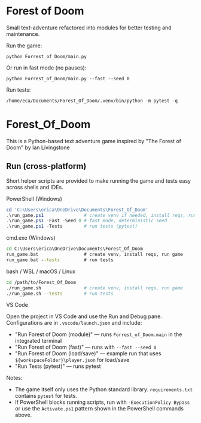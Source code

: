 # Forest of Doom

Small text-adventure refactored into modules for better testing and maintenance.

Run the game:

```
python Forrest_of_Doom/main.py
```

Or run in fast mode (no pauses):

```
python Forrest_of_Doom/main.py --fast --seed 0
```

Run tests:

```
/home/eca/Documents/Forest_Of_Doom/.venv/bin/python -m pytest -q
```
# Forest_Of_Doom
This is a Python-based text adventure game inspired by "The Forest of Doom" by Ian Livingstone

## Run (cross-platform)

Short helper scripts are provided to make running the game and tests easy across shells and IDEs.

PowerShell (Windows)
```powershell
cd 'C:\Users\erica\OneDrive\Documents\Forest_Of_Doom'
.\run_game.ps1               # create venv if needed, install reqs, run game interactively
.\run_game.ps1 -Fast -Seed 0 # fast mode, deterministic seed
.\run_game.ps1 -Tests        # run tests (pytest)
```

cmd.exe (Windows)
```cmd
cd C:\Users\erica\OneDrive\Documents\Forest_Of_Doom
run_game.bat                 # create venv, install reqs, run game
run_game.bat --tests         # run tests
```

bash / WSL / macOS / Linux
```bash
cd /path/to/Forest_Of_Doom
./run_game.sh                # create venv, install reqs, run game
./run_game.sh --tests        # run tests
```

VS Code

Open the project in VS Code and use the Run and Debug pane. Configurations are in `.vscode/launch.json` and include:

- "Run Forest of Doom (module)" — runs `Forrest_of_Doom.main` in the integrated terminal
- "Run Forest of Doom (fast)" — runs with `--fast --seed 0`
- "Run Forest of Doom (load/save)" — example run that uses `${workspaceFolder}\player.json` for load/save
- "Run Tests (pytest)" — runs pytest

Notes:
- The game itself only uses the Python standard library. `requirements.txt` contains `pytest` for tests.
- If PowerShell blocks running scripts, run with `-ExecutionPolicy Bypass` or use the `Activate.ps1` pattern shown in the PowerShell commands above.

